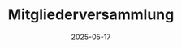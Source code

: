 ---
draft: false
title: "Mitgliederversammlung"
date: "2025-05-17"
description: "Jährliche Mitgliederversammlung von 15:00 bis 18:00 Uhr im Restaurant La Vie – Treffpunkt Gievenbeck, Dieckmannstr. 127. Alle Mitglieder sind herzlich eingeladen."
---